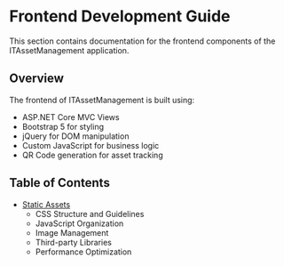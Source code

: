 # Frontend Development Guide

This section contains documentation for the frontend components of the ITAssetManagement application.

## Overview

The frontend of ITAssetManagement is built using:
- ASP.NET Core MVC Views
- Bootstrap 5 for styling
- jQuery for DOM manipulation
- Custom JavaScript for business logic
- QR Code generation for asset tracking

## Table of Contents

- [Static Assets](assets.md)
  - CSS Structure and Guidelines
  - JavaScript Organization
  - Image Management
  - Third-party Libraries
  - Performance Optimization
